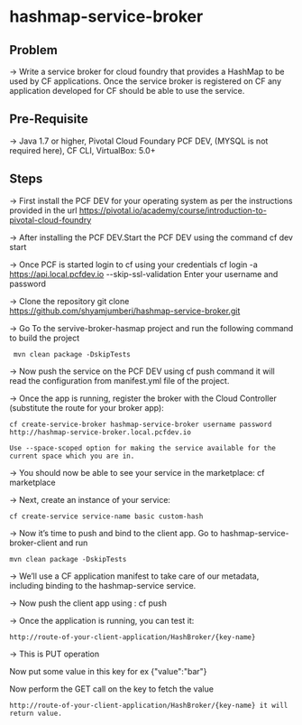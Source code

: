 # hashmap-service-broker

## Problem
->  Write a service broker for cloud foundry that provides a HashMap to be used by CF applications.
Once the service broker is registered on CF any application developed for CF should be able to use the service.

## Pre-Requisite
-> Java 1.7 or higher, Pivotal Cloud Foundary PCF DEV, (MYSQL is not required here), CF CLI, VirtualBox: 5.0+

## Steps
-> First install the PCF DEV for your operating system as per the instructions provided in the url https://pivotal.io/academy/course/introduction-to-pivotal-cloud-foundry

-> After installing the PCF DEV.Start the PCF DEV using the command cf dev start

-> Once PCF is started login to cf using your credentials cf login -a https://api.local.pcfdev.io --skip-ssl-validation Enter your username and password

-> Clone the repository git clone https://github.com/shyamjumberi/hashmap-service-broker.git

-> Go To the servive-broker-hasmap project and run the following command to build the project

     mvn clean package -DskipTests

-> Now push the service on the PCF DEV using cf push command it will read the configuration from manifest.yml file of the project.

-> Once the app is running, register the broker with the Cloud Controller (substitute the route for your broker app):

    cf create-service-broker hashmap-service-broker username password http://hashmap-service-broker.local.pcfdev.io
	
	Use --space-scoped option for making the service available for the current space which you are in.


-> You should now be able to see your service in the marketplace: cf marketplace

-> Next, create an instance of your service:

    cf create-service service-name basic custom-hash

-> Now it’s time to push and bind to the client app. Go to hashmap-service-broker-client and run

    mvn clean package -DskipTests

-> We’ll use a CF application manifest to take care of our metadata, including binding to the hashmap-service service.

-> Now push the client app using : cf push

-> Once the application is running, you can test it:

    http://route-of-your-client-application/HashBroker/{key-name}

-> This is PUT operation

 Now put some value in this key for ex {"value":"bar"}

 Now perform the GET call on the key to fetch the value

    http://route-of-your-client-application/HashBroker/{key-name} it will return value.

